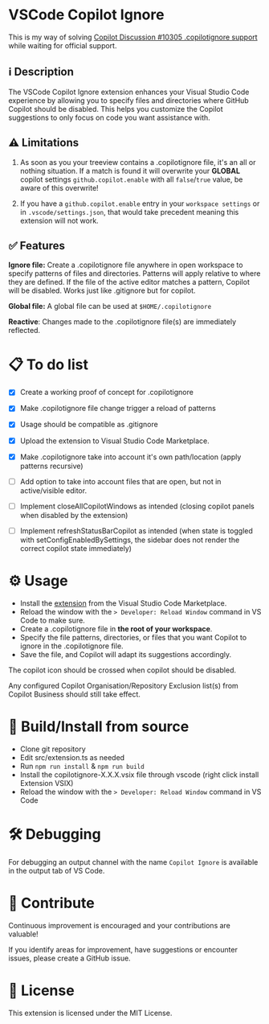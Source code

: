 # VSCode Copilot Ignore

This is my way of solving [Copilot Discussion #10305 .copilotignore support](https://github.com/orgs/community/discussions/10305) while waiting for official support.


## ℹ️ Description
The VSCode Copilot Ignore extension enhances your Visual Studio Code experience by allowing you to specify files and directories where GitHub Copilot should be disabled. This helps you customize the Copilot suggestions to only focus on code you want assistance with.


## ⚠️ Limitations

1. As soon as you your treeview contains a .copilotignore file, it's an all or nothing situation. If a match is found it will overwrite your **GLOBAL** copilot settings `github.copilot.enable` with all `false`/`true` value, be aware of this overwrite!

2. If you have a `github.copilot.enable` entry in your `workspace settings` or in `.vscode/settings.json`, that would take precedent meaning this extension will not work.


## ✅ Features
**Ignore file:** Create a .copilotignore file anywhere in open workspace to specify patterns of files and directories. Patterns will apply relative to where they are defined.
If the file of the active editor matches a pattern, Copilot will be disabled.
Works just like .gitignore but for copilot.

**Global file:** A global file can be used at `$HOME/.copilotignore`

**Reactive**: Changes made to the .copilotignore file(s) are immediately reflected.


# 📋 To do list

- [x] Create a working proof of concept for .copilotignore
- [x] Make .copilotignore file change trigger a reload of patterns
- [x] Usage should be compatible as .gitignore
- [x] Upload the extension to Visual Studio Code Marketplace.
- [x] Make .copilotignore take into account it's own path/location (apply patterns recursive)
- [ ] Add option to take into account files that are open, but not in active/visible editor.
- [ ] Implement closeAllCopilotWindows as intended (closing copilot panels when disabled by the extension)
- [ ] Implement refreshStatusBarCopilot as intended (when state is toggled with setConfigEnabledBySettings, the sidebar does not render the correct copilot state immediately)


# ⚙️ Usage

- Install the [extension](https://marketplace.visualstudio.com/items?itemName=Mattickx.copilotignore-vscode) from the Visual Studio Code Marketplace.
- Reload the window with the `> Developer: Reload Window` command in VS Code to make sure.
- Create a .copilotignore file in **the root of your workspace**.
- Specify the file patterns, directories, or files that you want Copilot to ignore in the .copilotignore file.
- Save the file, and Copilot will adapt its suggestions accordingly.

The copilot icon should be crossed when copilot should be disabled.

Any configured Copilot Organisation/Repository Exclusion list(s) from Copilot Business should still take effect.


# 🔧 Build/Install from source

- Clone git repository
- Edit src/extension.ts as needed
- Run ``npm run install`` & ``npm run build``
- Install the copilotignore-X.X.X.vsix file through vscode (right click install Extension VSIX)
- Reload the window with the `> Developer: Reload Window` command in VS Code


# 🛠️ Debugging
For debugging an output channel with the name `Copilot Ignore` is available in the output tab of VS Code.


# 🤝 Contribute
Continuous improvement is encouraged and your contributions are valuable!

If you identify areas for improvement, have suggestions or encounter issues, please create a GitHub issue.


# 📜 License
This extension is licensed under the MIT License.
